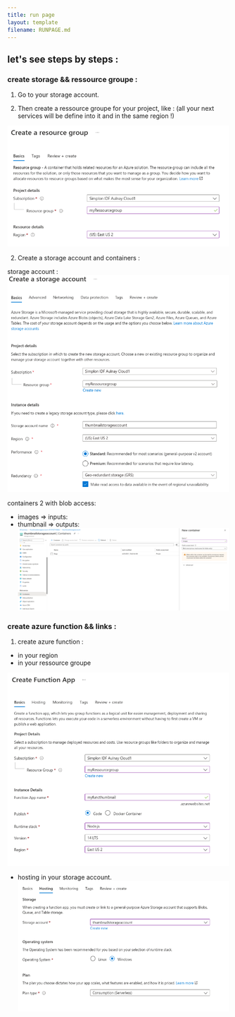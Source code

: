 ```yaml
---
title: run page
layout: template
filename: RUNPAGE.md
--- 
```


## let's see steps by steps :

### create storage && ressource groupe :

1. Go to your storage account.

2. Then create a ressource groupe for your project, like :
    (all your next services will be define into it and in the same region !)

![alt text](./images/CE-ressource-groupe.png)

2. Create a storage account and containers :

storage account :
![alt text](./images/CE-createSA.png)


containers 2 with blob access:
- images => inputs:
- thumbnail => outputs:
![alt text](./images/CE-createcontainer.png)


### create azure function && links :

1. create azure function :
- in your region 
- in your ressource groupe 

![alt text](./images/CE-create-function.png)

- hosting in your storage account.
![alt text](./images/CE-function-hosting.png)


